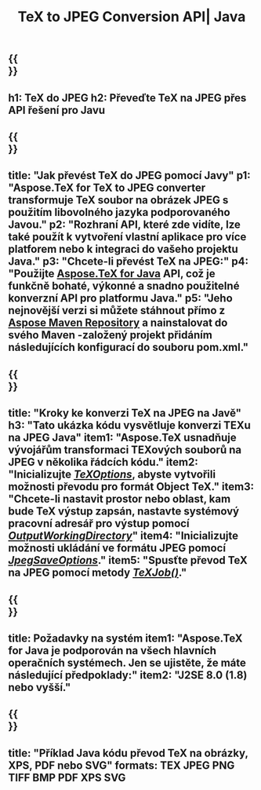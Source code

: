 ﻿---
translation: true
template: /_templates/_conversion-child-java.md
title: TeX to JPEG Conversion API| Java
description: Funkce převodu TeX na JPEG. Integrujte tuto místní knihovnu Java do svého projektu nebo použijte multiplatformní aplikace pro převod TeXu na JPEG.
keywords: tex to Jpeg api jpeg, tex2jpeg integrovat
url: /java/conversion/tex-to-jpeg/
family: tex
platformtag: java
feature: conversion
informat: TEX
outformat: JPEG
otherformats: BMP PNG TIFF PDF XPS SVG
---

{{<section banner>}}
---
h1: TeX do JPEG
h2: Převeďte TeX na JPEG přes API řešení pro Javu
---

{{<section overview>}}
---
title: "Jak převést TeX do JPEG pomocí Javy"
p1: "Aspose.TeX for TeX to JPEG converter transformuje TeX soubor na obrázek JPEG s použitím libovolného jazyka podporovaného Javou."
p2: "Rozhraní API, které zde vidíte, lze také použít k vytvoření vlastní aplikace pro více platforem nebo k integraci do vašeho projektu Java."
p3: "Chcete-li převést TeX na JPEG:"
p4: "Použijte [Aspose.TeX for Java](https://products.aspose.com/tex/java) API, což je funkčně bohaté, výkonné a snadno použitelné konverzní API pro platformu Java."
p5: "Jeho nejnovější verzi si můžete stáhnout přímo z [Aspose Maven Repository](https://repository.aspose.com/tex/) a nainstalovat do svého Maven -založený projekt přidáním následujících konfigurací do souboru pom.xml."
---

{{<section feature1>}}
---
title: "Kroky ke konverzi TeX na JPEG na Javě"
h3: "Tato ukázka kódu vysvětluje konverzi TEXu na JPEG Java"
item1: "Aspose.TeX usnadňuje vývojářům transformaci TEXových souborů na JPEG v několika řádcích kódu."
item2: "Inicializujte [*TeXOptions*](https://reference.aspose.com/tex/java/com.aspose.tex/TeXOptions), abyste vytvořili možnosti převodu pro formát Object TeX."
item3: "Chcete-li nastavit prostor nebo oblast, kam bude TeX výstup zapsán, nastavte systémový pracovní adresář pro výstup pomocí [*OutputWorkingDirectory*](https://reference.aspose.com/tex/java/com.aspose.tex/TeXOptions#getOutputWorkingDirectory--)"
item4: "Inicializujte možnosti ukládání ve formátu JPEG pomocí [*JpegSaveOptions*](https://reference.aspose.com/tex/java/com.aspose.tex.rendering/JpegSaveOptions)."
item5: "Spusťte převod TeX na JPEG pomocí metody [*TeXJob()*](https://reference.aspose.com/tex/java/com.aspose.tex/TeXJob)."
---

{{<section feature2>}}
---
title: Požadavky na systém
item1: "Aspose.TeX for Java je podporován na všech hlavních operačních systémech. Jen se ujistěte, že máte následující předpoklady:"
item2: "J2SE 8.0 (1.8) nebo vyšší."
---

{{<section widget>}}
---
title: "Příklad Java kódu převod TeX na obrázky, XPS, PDF nebo SVG"
formats: TEX JPEG PNG TIFF BMP PDF XPS SVG
---